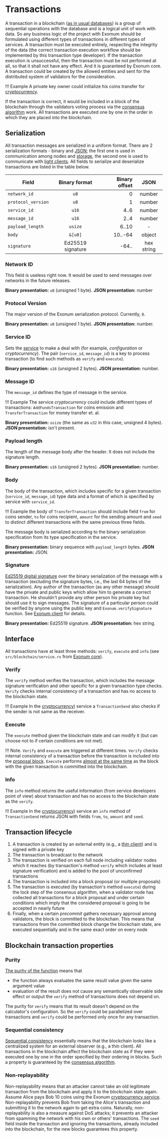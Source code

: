# Transactions

A transaction in a blockchain
([as in usual databases](https://en.wikipedia.org/wiki/Database_transaction))
is a group of sequential operations with the database and is a logical unit of
work with data. So any business logic of the project with Exomum should be
formulated using different types of transactions in different types of
services. A transaction must be executed entirely, respecting the integrity of
the data (the correct transaction execution workflow should be implemented by
this transaction type developer). If the transaction execution is unsuccessful,
then the transaction must be not performed at all, so that it shall not have any
effect. And it is guaranteed by Exonum core. A transaction could be created by
the allowed entities and sent for the distributed system of validators for the
consideration.

!!! Example
    A private key owner could initialize his coins transfer for
    [cryptocurrency](https://github.com/exonum/cryptocurrency).

If the transaction is correct, it would be included in a block of the
blockchain through the validators voting process via the
[consensus algorithm](../advanced/consensus/consensus.md) work. All
transactions are executed one by one in the order in which they are placed into
the blockchain.

## Serialization

All transaction messages are serialized in a uniform format. There are 2
serialization formats - binary and [JSON](https://en.wikipedia.org/wiki/JSON);
the first one is used in communication among nodes and
[storage](./storage.md), the second one is used to communicate with
[light clients](./clients.md). All fields to serialize and deserialize
transactions are listed in the table below.

| Field              | Binary format     | Binary offset | JSON       |
|--------------------|:-----------------:|--------------:|:----------:|
| `network_id`       | `u8`              | 0             | number     |
| `protocol_version` | `u8`              | 1             | number     |
| `service_id`       | `u16`             | 4..6          | number     |
| `message_id`       | `u16`             | 2..4          | number     |
| `payload_length`   | `usize`           | 6..10         | -          |
| `body`             | `&[u8]`           | 10..-64       | object     |
| `signature`        | Ed25519 signature | -64..         | hex string |

### Network ID

This field is useless right now. It would be used to send messages over
networks in the future releases.

**Binary presentation:** `u8` (unsigned 1 byte).
**JSON presentation:** number

### Protocol Version

The major version of the Exonum serialization protocol. Currently, `0`.

**Binary presentation:** `u8` (unsigned 1 byte).
**JSON presentation:** number.

### Service ID

Sets the [service](services.md) to make a deal with (for example,
*configuration* or *cryptocurrency*). The pair (`service_id`, `message_id`) is
a key to process transaction (to find such methods as `verify` and `execute`).

**Binary presentation:** `u16` (unsigned 2 bytes).
**JSON presentation:** number.

### Message ID

The `message_id` defines the type of message in the service.

!!! Example
    The service *cryptocurrency* could include different types of transactions:
    `AddFundsTransaction` for coins emission and `TransferTransaction` for
    money transfer et. al.

**Binary presentation:** `usize` (the same as `u32` in this case, unsigned 4
bytes).
**JSON presentation:** isn't present.

### Payload length

The length of the message body after the header. It does not include the
signature length.

**Binary presentation:** `u16` (unsigned 2 bytes).
**JSON presentation:** number.

### Body

The body of the transaction, which includes specific for a given transaction
(`service_id`, `message_id`) type data and a format of which is specified by
service with `service_id`.

!!! Example
    the body of `TransferTransaction` should include field `from` for coins
    sender, `to` for coins recipient, `amount` for the sending amount and
    `seed` to distinct different transactions with the same previous three
    fields.

The message body is serialized according to the binary serialization
specification from its type specification in the service.

**Binary presentation:** binary sequence with `payload_length` bytes.
**JSON presentation:** JSON.

### Signature

[Ed25519 digital signature](https://ed25519.cr.yp.to/) over the binary
serialization of the message with a transaction (excluding the signature bytes,
i.e., the last 64 bytes of the serialization). Any author of the transaction
(as any other message) should have the private and public keys which allow him
to generate a correct transaction. He shouldn't provide any other person his
private key but should use it to sign messages. The signature of a particular
person could be verified by anyone using the public key and
`Exonum.verifySignature` function. See
[Exonum client](https://github.com/exonum/exonum-client) for details.

**Binary presentation:** Ed25519 signature.
**JSON presentation:** hex string.

## Interface

All transactions have at least three methods: `verify`, `execute` and `info`
(see `src/blockchain/service.rs` from
[Exonum core](https://github.com/exonum/exonum-core)).

### Verify

The `verify` method verifies the transaction, which includes the message
signature verification and other specific for a given transaction type checks.
`Verify` checks internal consistency of a transaction and has no access to the
blockchain state.

!!! Example
    In the [cryptocurrency](https://github.com/exonum/cryptocurrency)) service
    a `TransactionSend` also checks if the sender is not same as the receiver.

### Execute

The `execute` method given the blockchain state and can modify it (but can
choose not to if certain conditions are not met).

!!! Note.
    `Verify` and `execute` are triggered at different times. `Verify` checks
    internal consistency of a transaction before the transaction is included
    into the [proposal block](../advanced/consensus/consensus.md). `Execute`
    performs [almost at the same time](../advanced/consensus/consensus.md) as
    the block with the given transaction is committed into the blockchain.

### Info

The `info` method returns the useful information (from service developers point
of view) about transaction and has no access to the blockchain state as the
`verify`.

!!! Example
    In the [cryptocurrency](https://github.com/exonum/cryptocurrency)) service
    an `info` method of `TransactionSend` returns JSON with fields `from`, `to`,
    `amount` and `seed`.

## Transaction lifecycle

1. A transaction is created by an external entity (e.g., a
  [thin client](clients.md)) and is signed with a private key
2. The transaction is broadcast to the network
3. The transaction is verified on each full node including validator nodes
  which it reaches (by transaction's method `verify` which includes at least
  signature verification) and is added to the pool of unconfirmed transactions
4. The transaction is included into a block proposal (or multiple proposals)
5. The transaction is executed (by transaction's method `execute`) during the
  lock step of the consensus algorithm, when a validator node has collected all
  transactions for a block proposal and under certain conditions which imply
  that the considered proposal is going to be accepted in nearly future
6. Finally, when a certain *precommit* gathers necessary approval among
  validators, the block is committed to the blockchain. This means that
  transactions from the committed block change the blockchain state, are
  executed sequentially and in the same exact order on every node

## Blockchain transaction properties

### Purity

[The purity of the function](https://en.wikipedia.org/wiki/Pure_function) means
that

- the function always evaluates the same result value given the same argument
  value
- evaluation of the result does not cause any semantically observable side
  effect or output the `verify` method of transactions does not depend on.

The purity for `verify` means that its result doesn't depend on the
calculator's configuration. So the `verify` could be parallelized over
transactions and `verify` could be performed only once for any transaction.

### Sequential consistency

[Sequential consistency](https://en.wikipedia.org/wiki/Sequential_consistency)
essentially means that the blockchain looks like a centralized system for an
external observer (e.g., a thin client). All transactions in the blockchain
affect the blockchain state as if they were executed one by one in the order
specified by their ordering in blocks. Such a property is guaranteed by the
[consensus algorithm](../advanced/consensus/consensus.md).

### Non-replayability

Non-replayability means that an attacker cannot take an old legitimate
transaction from the blockchain and apply it to the blockchain state again.
Assume Alice pays Bob 10 coins using the Exonum
[cryptocurrency service](https://github.com/exonum/cryptocurrency).
Non-replayability prevents Bob from taking the Alice's transaction and
submitting it to the network again to get extra coins. Naturally,
non-replayability is also a measure against DoS attacks; it prevents an
attacker from spamming the network with his own or others' transactions.
The `seed` field inside the transaction and ignoring the transactions, already
included into the blockchain, for the new blocks guarantees this property.
